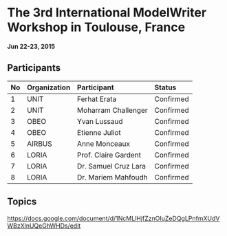 The 3rd International ModelWriter Workshop in Toulouse, France
===
**Jun 22-23, 2015**

Participants
---

No | Organization  | Participant |Status
:-- | :------ | :--- | :---
1 | UNIT | Ferhat Erata | Confirmed
2 | UNIT | Moharram Challenger | Confirmed
3 | OBEO | Yvan Lussaud | Confirmed
4 | OBEO | Etienne Juliot | Confirmed
5 | AIRBUS | Anne Monceaux  | Confirmed
6 | LORIA | Prof. Claire Gardent  | Confirmed
7 | LORIA | Dr. Samuel Cruz Lara | Confirmed
8 | LORIA | Dr. Mariem Mahfoudh  | Confirmed

Topics
---
https://docs.google.com/document/d/1NcMLlHjfZznOIuZeDQgLPnfmXUdVWBzXlnUQeGhWHDs/edit

